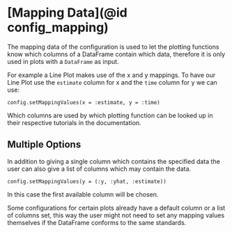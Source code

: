 # [Mapping Data](@id config_mapping)

The mapping data of the configuration is used to let the plotting functions know which columns of a DataFrame contain which data, therefore it is only used in plots with a `DataFrame` as input.

For example a Line Plot makes use of the x and y mappings.
To have our Line Plot use the `estimate` column for x and the `time` column for y we can use:
```
config.setMappingValues(x = :estimate, y = :time)
```
Which columns are used by which plotting function can be looked up in their respective tutorials in the documentation.

## Multiple Options
In addition to giving a single column which contains the specified data the user can also give a list of columns which may contain the data.
```
config.setMappingValues(y = (:y, :yhat, :estimate))
```
In this case the first available column will be chosen.

Some configurations for certain plots already have a default column or a list of columns set, this way the user might not need to set any mapping values themselves if the DataFrame conforms to the same standards.